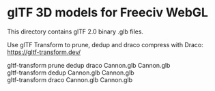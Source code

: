 glTF 3D models for Freeciv WebGL 
================================

This directory contains glTF 2.0 binary .glb files.

Use glTF Transform to prune, dedup and draco compress with Draco:
https://gltf-transform.dev/

gltf-transform prune dedup draco Cannon.glb Cannon.glb  
gltf-transform dedup Cannon.glb Cannon.glb  
gltf-transform draco Cannon.glb Cannon.glb   


